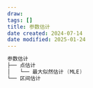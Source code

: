 ```yaml
---
draw:
tags: []
title: 参数估计
date created: 2024-07-14
date modified: 2025-01-24
---
```


```Java
参数估计
├── 点估计
│   └── 最大似然估计 (MLE)
└── 区间估计
```
